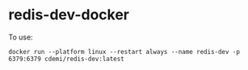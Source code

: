 # redis-dev-docker

To use:

```
docker run --platform linux --restart always --name redis-dev -p 6379:6379 cdemi/redis-dev:latest
```